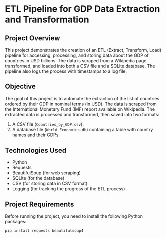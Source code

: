 # ETL Pipeline for GDP Data Extraction and Transformation

## Project Overview
This project demonstrates the creation of an ETL (Extract, Transform, Load) pipeline for accessing, processing, and storing data about the GDP of countries in USD billions. The data is scraped from a Wikipedia page, transformed, and loaded into both a CSV file and a SQLite database. The pipeline also logs the process with timestamps to a log file.

## Objective
The goal of this project is to automate the extraction of the list of countries ordered by their GDP in nominal terms (in USD). The data is scraped from the International Monetary Fund (IMF) report available on Wikipedia. The extracted data is processed and transformed, then saved into two formats: 
1. A CSV file (`Countries_by_GDP.csv`).
2. A database file (`World_Economies.db`) containing a table with country names and their GDPs.

## Technologies Used
- Python
- Requests
- BeautifulSoup (for web scraping)
- SQLite (for the database)
- CSV (for storing data in CSV format)
- Logging (for tracking the progress of the ETL process)

## Project Requirements
Before running the project, you need to install the following Python packages:

```bash
pip install requests beautifulsoup4

